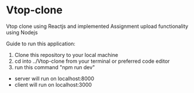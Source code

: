 # Vtop-clone
Vtop clone using Reactjs and implemented Assignment upload functionality using Nodejs

Guide to run this application:
1. Clone this repository to your local machine
2. cd into ../Vtop-clone from your terminal or preferred code editor
3. run this command "npm run dev"

- server will run on localhost:8000
- client will run on localhost:3000
